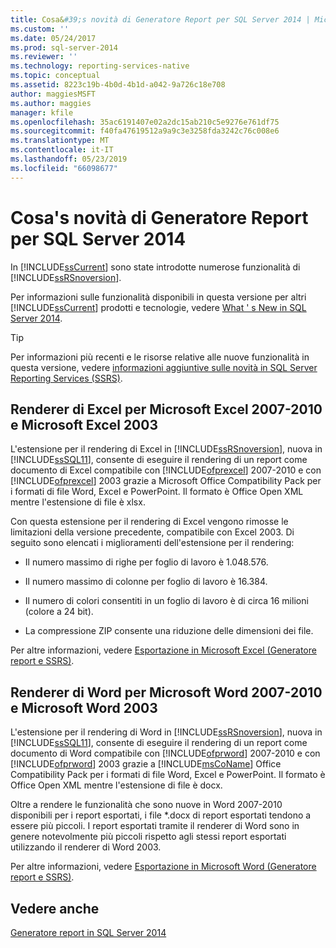 ```yaml
---
title: Cosa&#39;s novità di Generatore Report per SQL Server 2014 | Microsoft Docs
ms.custom: ''
ms.date: 05/24/2017
ms.prod: sql-server-2014
ms.reviewer: ''
ms.technology: reporting-services-native
ms.topic: conceptual
ms.assetid: 8223c19b-4b0d-4b1d-a042-9a726c18e708
author: maggiesMSFT
ms.author: maggies
manager: kfile
ms.openlocfilehash: 35ac6191407e02a2dc15ab210c5e9276e761df75
ms.sourcegitcommit: f40fa47619512a9a9c3e3258fda3242c76c008e6
ms.translationtype: MT
ms.contentlocale: it-IT
ms.lasthandoff: 05/23/2019
ms.locfileid: "66098677"
---
```

# <a name="what39s-new-in-report-builder-for-sql-server-2014"></a>Cosa&#39;s novità di Generatore Report per SQL Server 2014
  In [!INCLUDE[ssCurrent](../includes/sscurrent-md.md)] sono state introdotte numerose funzionalità di [!INCLUDE[ssRSnoversion](../includes/ssrsnoversion-md.md)].  
  
 Per informazioni sulle funzionalità disponibili in questa versione per altri [!INCLUDE[ssCurrent](../includes/sscurrent-md.md)] prodotti e tecnologie, vedere [What ' s New in SQL Server 2014](../sql-server/what-s-new-in-sql-server-2016.md).  
  
> [!TIP]  
>  Per informazioni più recenti e le risorse relative alle nuove funzionalità in questa versione, vedere [informazioni aggiuntive sulle novità in SQL Server Reporting Services (SSRS)](https://go.microsoft.com/fwlink/?LinkId=207147).  
  
##  <a name="ExcelRenderer"></a> Renderer di Excel per Microsoft Excel 2007-2010 e Microsoft Excel 2003  
 L'estensione per il rendering di Excel in [!INCLUDE[ssRSnoversion](../includes/ssrsnoversion-md.md)], nuova in [!INCLUDE[ssSQL11](../includes/sssql11-md.md)], consente di eseguire il rendering di un report come documento di Excel compatibile con [!INCLUDE[ofprexcel](../includes/ofprexcel-md.md)] 2007-2010 e con [!INCLUDE[ofprexcel](../includes/ofprexcel-md.md)] 2003 grazie a Microsoft Office Compatibility Pack per i formati di file Word, Excel e PowerPoint. Il formato è Office Open XML mentre l'estensione di file è xlsx.  
  
 Con questa estensione per il rendering di Excel vengono rimosse le limitazioni della versione precedente, compatibile con Excel 2003. Di seguito sono elencati i miglioramenti dell'estensione per il rendering:  
  
-   Il numero massimo di righe per foglio di lavoro è 1.048.576.  
  
-   Il numero massimo di colonne per foglio di lavoro è 16.384.  
  
-   Il numero di colori consentiti in un foglio di lavoro è di circa 16 milioni (colore a 24 bit).  
  
-   La compressione ZIP consente una riduzione delle dimensioni dei file.  
  
 Per altre informazioni, vedere [Esportazione in Microsoft Excel &#40;Generatore report e SSRS&#41;](report-builder/exporting-to-microsoft-excel-report-builder-and-ssrs.md).  
  
##  <a name="WordRenderer"></a> Renderer di Word per Microsoft Word 2007-2010 e Microsoft Word 2003  
 L'estensione per il rendering di Word in [!INCLUDE[ssRSnoversion](../includes/ssrsnoversion-md.md)], nuova in [!INCLUDE[ssSQL11](../includes/sssql11-md.md)], consente di eseguire il rendering di un report come documento di Word compatibile con [!INCLUDE[ofprword](../includes/ofprword-md.md)] 2007-2010 e con [!INCLUDE[ofprword](../includes/ofprword-md.md)] 2003 grazie a [!INCLUDE[msCoName](../includes/msconame-md.md)] Office Compatibility Pack per i formati di file Word, Excel e PowerPoint. Il formato è Office Open XML mentre l'estensione di file è docx.  
  
 Oltre a rendere le funzionalità che sono nuove in Word 2007-2010 disponibili per i report esportati, i file *.docx di report esportati tendono a essere più piccoli. I report esportati tramite il renderer di Word sono in genere notevolmente più piccoli rispetto agli stessi report esportati utilizzando il renderer di Word 2003.  
  
 Per altre informazioni, vedere [Esportazione in Microsoft Word &#40;Generatore report e SSRS&#41;](report-builder/exporting-to-microsoft-word-report-builder-and-ssrs.md).  
  
## <a name="see-also"></a>Vedere anche  
 [Generatore report in SQL Server 2014](report-builder/report-builder-in-sql-server-2016.md)  
  
  
